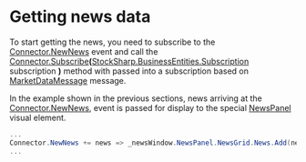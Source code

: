 # Getting news data

To start getting the news, you need to subscribe to the [Connector.NewNews](xref:StockSharp.Algo.Connector.NewNews) event and call the [Connector.Subscribe](xref:StockSharp.Algo.Connector.Subscribe(StockSharp.BusinessEntities.Subscription))**(**[StockSharp.BusinessEntities.Subscription](xref:StockSharp.BusinessEntities.Subscription) subscription **)** method with passed into a subscription based on [MarketDataMessage](xref:StockSharp.Messages.MarketDataMessage) message.

In the example shown in the previous sections, news arriving at the [Connector.NewNews](xref:StockSharp.Algo.Connector.NewNews), event is passed for display to the special [NewsPanel](xref:StockSharp.Xaml.NewsPanel) visual element.

```cs
...
Connector.NewNews += news => _newsWindow.NewsPanel.NewsGrid.News.Add(news);
...
							
```

